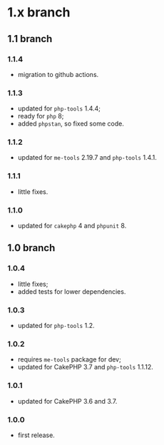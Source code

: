 # 1.x branch
## 1.1 branch
### 1.1.4
* migration to github actions.

### 1.1.3
* updated for `php-tools` 1.4.4;
* ready for `php` 8;
* added `phpstan`, so fixed some code.

### 1.1.2
* updated for `me-tools` 2.19.7 and `php-tools` 1.4.1.

### 1.1.1
* little fixes.

### 1.1.0
* updated for `cakephp` 4 and `phpunit` 8.

## 1.0 branch
### 1.0.4
* little fixes;
* added tests for lower dependencies.

### 1.0.3
* updated for `php-tools` 1.2.

### 1.0.2
* requires `me-tools` package for dev;
* updated for CakePHP 3.7 and `php-tools` 1.1.12.

### 1.0.1
* updated for CakePHP 3.6 and 3.7.

### 1.0.0
* first release.
